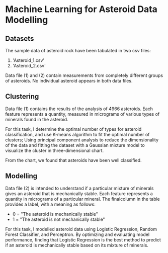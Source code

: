 # Machine Learning for Asteroid Data Modelling

## Datasets

The sample data of asteroid rock have been tabulated in two csv files:
1. 'Asteroid_1.csv'
2. 'Asteroid_2.csv'

Data file (1) and (2) contain measurements from completely different groups of asteroids. No individual asteroid appears in both data files.

## Clustering

Data file (1) contains the results of the analysis of 4966 asteroids. Each feature represents a quantity, measured in micrograms of various types of minerals found in the asteroid.

For this task, I determine the optimal number of types for asteroid classification, and use K-means algorithm to fit the optimal number of clusters; Using principal component analysis to reduce the dimensionality of the data and fitting the dataset with a Gaussian mixture model to visualize the cluster in three-dimensional chart.

From the chart, we  found that asteroids have been well classified.

## Modelling

Data file (2) is intended to understand if a particular mixture of minerals gives an asteroid that is mechanically stable. Each feature represents a quantity in micrograms of a particular mineral. The finalcolumn in the table provides a label, with a meaning as follows:
- 0 = "The asteroid is mechanically stable"
- 1 = "The asteroid is not mechanically stable"

For this task, I modelled asteroid data using Logistic Regression, Random Forest Classifier, and Perceptron. By optimizing and evaluating model performance, finding that Logistic Regression is the best method to predict if an asteroid is mechanically stable based on its mixture of minerals.
